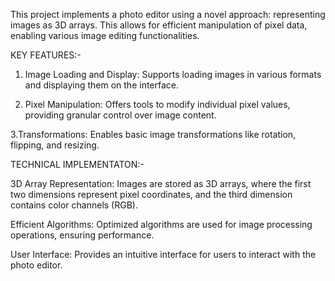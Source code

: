 This project implements a photo editor using a novel approach: representing images as 3D arrays.
This allows for efficient manipulation of pixel data, enabling various image editing functionalities.

KEY FEATURES:-

1. Image Loading and Display: Supports loading images in various formats and displaying them on the interface.
   
2. Pixel Manipulation: Offers tools to modify individual pixel values, providing granular control over image content.
   
3.Transformations: Enables basic image transformations like rotation, flipping, and resizing.

TECHNICAL IMPLEMENTATON:-

3D Array Representation: Images are stored as 3D arrays, where the first two dimensions represent pixel coordinates,
                          and the third dimension contains color channels (RGB).
                          
Efficient Algorithms: Optimized algorithms are used for image processing operations, ensuring performance.

User Interface: Provides an intuitive interface for users to interact with the photo editor.
